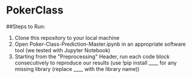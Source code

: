 # PokerClass

##Steps to Run:
1. Clone this repository to your local machine
2. Open Poker-Class-Prediction-Master.ipynb in an appropriate software tool (we tested with Jupyter Notebook)
3. Starting from the "Preprocessing" Header, run each code block consecutively to reproduce our results (use !pip install ____ for any missing library (replace ____ with the library name))
